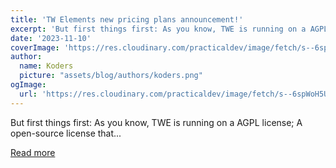 ```yaml
---
title: 'TW Elements new pricing plans announcement!'
excerpt: 'But first things first: As you know, TWE is running on a AGPL license; A open-source license that...'
date: '2023-11-10'
coverImage: 'https://res.cloudinary.com/practicaldev/image/fetch/s--6spWoH5U--/c_imagga_scale,f_auto,fl_progressive,h_420,q_auto,w_1000/https://dev-to-uploads.s3.amazonaws.com/uploads/articles/7vqxkjvcwkfu3qx4bhxx.png'
author:
  name: Koders
  picture: "assets/blog/authors/koders.png"
ogImage:
  url: 'https://res.cloudinary.com/practicaldev/image/fetch/s--6spWoH5U--/c_imagga_scale,f_auto,fl_progressive,h_420,q_auto,w_1000/https://dev-to-uploads.s3.amazonaws.com/uploads/articles/7vqxkjvcwkfu3qx4bhxx.png'
---
```


But first things first: As you know, TWE is running on a AGPL license; A open-source license that...

[Read more](https://dev.to/mz2387/tw-elements-new-pricing-plans-announcement-4da3)
